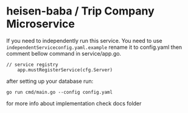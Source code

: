 # heisen-baba / Trip Company Microservice

If you need to independently run this service. You need to use ```independentServiceconfig.yaml.example``` rename it to config.yaml then comment bellow command in service/app.go.
```
// service registry
	app.mustRegisterService(cfg.Server)
```

after setting up your database run:
```
go run cmd/main.go --config config.yaml
```

for more info about implementation check docs folder
